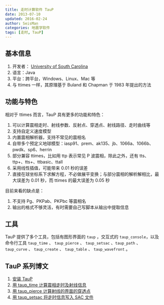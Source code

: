 ```yaml
---
title: 走时计算软件 TauP
date: 2013-07-10
updated: 2016-02-24
author: SeisMan
categories: 地震学软件
tags: [走时, TauP]
---
```


## 基本信息

1.  开发者： [University of South Carolina](http://sc.edu/)
2.  语言：Java
3.  平台：跨平台，Windows、Linux、Mac 等
4.  与 ttimes 一样，其原理基于 Buland 和 Chapman 于 1983 年提出的方法

<!--more-->

## 功能与特色

相对于 ttimes 而言，TauP 具有更多的功能和特色：

1.  可以计算震相走时、射线参数、反射点、穿透点、射线路径、走时曲线等
2.  支持自定义速度模型
3.  内置震相解析器，支持不常见的震相名
4.  自带多个预定义地球模型：iasp91、prem、ak135、jb、1066a、1066b、pwdk、sp6、herrin
5.  部分兼容 ttimes，比如用 ttp 表示常见 P 波震相，除此之外，还有 tts、ttp+、tts+、ttbasic、ttall
6.  采用线性插值，可能带来 0.01 秒的误差
7.  直接在球坐标系下求解方程，不必做展平变换；与部分震相的解析解相比，最大误差为 0.01 秒，而 ttimes 的最大误差为 0.05 秒

目前来看的缺点是：

1.  不支持 Pg、PKPab、PKPbc 等震相名
2.  输出的格式不够灵活，有时需要自己写脚本从输出中提取信息

## 工具

TauP 提供了多个工具，包括有图形界面的 `taup` ，交互式的 `taup_console`，以及命令行工具 `taup_time` 、
`taup_pierce` 、 `taup_setsac` 、`taup_path` 、 `taup_curve` 、 `taup_create` 、 `taup_table` 、
`taup_wavefront` 。

## TauP 系列博文

1.  [安装 TauP](/install-taup.html)
2.  [用 taup\_time 计算震相走时及射线信息](/calculate-travel-time-using-taup.html)
3.  [用 taup\_pierce 计算射线的界面的穿透点](/calculate-pierce-points-using-taup.html)
4.  [用 taup\_setsac 将走时信息写入 SAC 文件](/mark-travel-time-using-taup.html)
